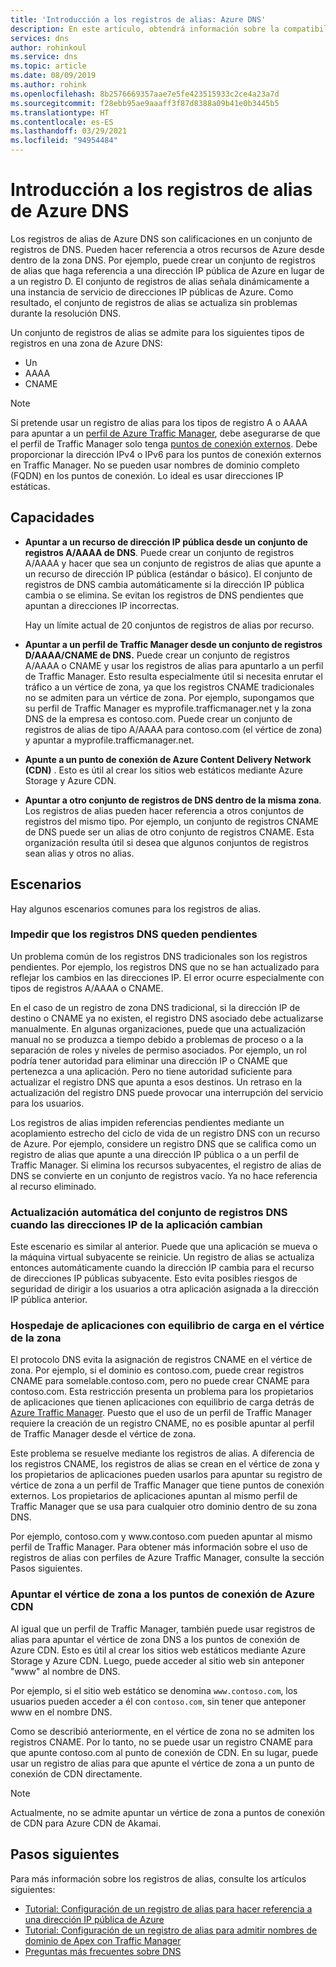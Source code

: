 ```yaml
---
title: 'Introducción a los registros de alias: Azure DNS'
description: En este artículo, obtendrá información sobre la compatibilidad de los registros de alias en Microsoft Azure DNS.
services: dns
author: rohinkoul
ms.service: dns
ms.topic: article
ms.date: 08/09/2019
ms.author: rohink
ms.openlocfilehash: 8b2576669357aae7e5fe423515933c2ce4a23a7d
ms.sourcegitcommit: f28ebb95ae9aaaff3f87d8388a09b41e0b3445b5
ms.translationtype: HT
ms.contentlocale: es-ES
ms.lasthandoff: 03/29/2021
ms.locfileid: "94954484"
---
```

# <a name="azure-dns-alias-records-overview"></a>Introducción a los registros de alias de Azure DNS

Los registros de alias de Azure DNS son calificaciones en un conjunto de registros de DNS. Pueden hacer referencia a otros recursos de Azure desde dentro de la zona DNS. Por ejemplo, puede crear un conjunto de registros de alias que haga referencia a una dirección IP pública de Azure en lugar de a un registro D. El conjunto de registros de alias señala dinámicamente a una instancia de servicio de direcciones IP públicas de Azure. Como resultado, el conjunto de registros de alias se actualiza sin problemas durante la resolución DNS.

Un conjunto de registros de alias se admite para los siguientes tipos de registros en una zona de Azure DNS: 

- Un
- AAAA
- CNAME

> [!NOTE]
> Si pretende usar un registro de alias para los tipos de registro A o AAAA para apuntar a un [perfil de Azure Traffic Manager](../traffic-manager/quickstart-create-traffic-manager-profile.md), debe asegurarse de que el perfil de Traffic Manager solo tenga [puntos de conexión externos](../traffic-manager/traffic-manager-endpoint-types.md#external-endpoints). Debe proporcionar la dirección IPv4 o IPv6 para los puntos de conexión externos en Traffic Manager. No se pueden usar nombres de dominio completo (FQDN) en los puntos de conexión. Lo ideal es usar direcciones IP estáticas.

## <a name="capabilities"></a>Capacidades

- **Apuntar a un recurso de dirección IP pública desde un conjunto de registros A/AAAA de DNS**. Puede crear un conjunto de registros A/AAAA y hacer que sea un conjunto de registros de alias que apunte a un recurso de dirección IP pública (estándar o básico). El conjunto de registros de DNS cambia automáticamente si la dirección IP pública cambia o se elimina. Se evitan los registros de DNS pendientes que apuntan a direcciones IP incorrectas.

   Hay un límite actual de 20 conjuntos de registros de alias por recurso.

- **Apuntar a un perfil de Traffic Manager desde un conjunto de registros D/AAAA/CNAME de DNS.** Puede crear un conjunto de registros A/AAAA o CNAME y usar los registros de alias para apuntarlo a un perfil de Traffic Manager. Esto resulta especialmente útil si necesita enrutar el tráfico a un vértice de zona, ya que los registros CNAME tradicionales no se admiten para un vértice de zona. Por ejemplo, supongamos que su perfil de Traffic Manager es myprofile.trafficmanager.net y la zona DNS de la empresa es contoso.com. Puede crear un conjunto de registros de alias de tipo A/AAAA para contoso.com (el vértice de zona) y apuntar a myprofile.trafficmanager.net.
- **Apunte a un punto de conexión de Azure Content Delivery Network (CDN)** . Esto es útil al crear los sitios web estáticos mediante Azure Storage y Azure CDN.
- **Apuntar a otro conjunto de registros de DNS dentro de la misma zona**. Los registros de alias pueden hacer referencia a otros conjuntos de registros del mismo tipo. Por ejemplo, un conjunto de registros CNAME de DNS puede ser un alias de otro conjunto de registros CNAME. Esta organización resulta útil si desea que algunos conjuntos de registros sean alias y otros no alias.

## <a name="scenarios"></a>Escenarios

Hay algunos escenarios comunes para los registros de alias.

### <a name="prevent-dangling-dns-records"></a>Impedir que los registros DNS queden pendientes

Un problema común de los registros DNS tradicionales son los registros pendientes. Por ejemplo, los registros DNS que no se han actualizado para reflejar los cambios en las direcciones IP. El error ocurre especialmente con tipos de registros A/AAAA o CNAME.

En el caso de un registro de zona DNS tradicional, si la dirección IP de destino o CNAME ya no existen, el registro DNS asociado debe actualizarse manualmente. En algunas organizaciones, puede que una actualización manual no se produzca a tiempo debido a problemas de proceso o a la separación de roles y niveles de permiso asociados. Por ejemplo, un rol podría tener autoridad para eliminar una dirección IP o CNAME que pertenezca a una aplicación. Pero no tiene autoridad suficiente para actualizar el registro DNS que apunta a esos destinos. Un retraso en la actualización del registro DNS puede provocar una interrupción del servicio para los usuarios.

Los registros de alias impiden referencias pendientes mediante un acoplamiento estrecho del ciclo de vida de un registro DNS con un recurso de Azure. Por ejemplo, considere un registro DNS que se califica como un registro de alias que apunte a una dirección IP pública o a un perfil de Traffic Manager. Si elimina los recursos subyacentes, el registro de alias de DNS se convierte en un conjunto de registros vacío. Ya no hace referencia al recurso eliminado.

### <a name="update-dns-record-set-automatically-when-application-ip-addresses-change"></a>Actualización automática del conjunto de registros DNS cuando las direcciones IP de la aplicación cambian

Este escenario es similar al anterior. Puede que una aplicación se mueva o la máquina virtual subyacente se reinicie. Un registro de alias se actualiza entonces automáticamente cuando la dirección IP cambia para el recurso de direcciones IP públicas subyacente. Esto evita posibles riesgos de seguridad de dirigir a los usuarios a otra aplicación asignada a la dirección IP pública anterior.

### <a name="host-load-balanced-applications-at-the-zone-apex"></a>Hospedaje de aplicaciones con equilibrio de carga en el vértice de la zona

El protocolo DNS evita la asignación de registros CNAME en el vértice de zona. Por ejemplo, si el dominio es contoso.com, puede crear registros CNAME para somelable.contoso.com, pero no puede crear CNAME para contoso.com.
Esta restricción presenta un problema para los propietarios de aplicaciones que tienen aplicaciones con equilibrio de carga detrás de [Azure Traffic Manager](../traffic-manager/traffic-manager-overview.md). Puesto que el uso de un perfil de Traffic Manager requiere la creación de un registro CNAME, no es posible apuntar al perfil de Traffic Manager desde el vértice de zona.

Este problema se resuelve mediante los registros de alias. A diferencia de los registros CNAME, los registros de alias se crean en el vértice de zona y los propietarios de aplicaciones pueden usarlos para apuntar su registro de vértice de zona a un perfil de Traffic Manager que tiene puntos de conexión externos. Los propietarios de aplicaciones apuntan al mismo perfil de Traffic Manager que se usa para cualquier otro dominio dentro de su zona DNS.

Por ejemplo, contoso.com y www\.contoso.com pueden apuntar al mismo perfil de Traffic Manager. Para obtener más información sobre el uso de registros de alias con perfiles de Azure Traffic Manager, consulte la sección Pasos siguientes.

### <a name="point-zone-apex-to-azure-cdn-endpoints"></a>Apuntar el vértice de zona a los puntos de conexión de Azure CDN

Al igual que un perfil de Traffic Manager, también puede usar registros de alias para apuntar el vértice de zona DNS a los puntos de conexión de Azure CDN. Esto es útil al crear los sitios web estáticos mediante Azure Storage y Azure CDN. Luego, puede acceder al sitio web sin anteponer "www" al nombre de DNS.

Por ejemplo, si el sitio web estático se denomina `www.contoso.com`, los usuarios pueden acceder a él con `contoso.com`, sin tener que anteponer www en el nombre DNS.

Como se describió anteriormente, en el vértice de zona no se admiten los registros CNAME. Por lo tanto, no se puede usar un registro CNAME para que apunte contoso.com al punto de conexión de CDN. En su lugar, puede usar un registro de alias para que apunte el vértice de zona a un punto de conexión de CDN directamente.

> [!NOTE]
> Actualmente, no se admite apuntar un vértice de zona a puntos de conexión de CDN para Azure CDN de Akamai.

## <a name="next-steps"></a>Pasos siguientes

Para más información sobre los registros de alias, consulte los artículos siguientes:

- [Tutorial: Configuración de un registro de alias para hacer referencia a una dirección IP pública de Azure](tutorial-alias-pip.md)
- [Tutorial: Configuración de un registro de alias para admitir nombres de dominio de Apex con Traffic Manager](tutorial-alias-tm.md)
- [Preguntas más frecuentes sobre DNS](./dns-faq.md#alias-records)